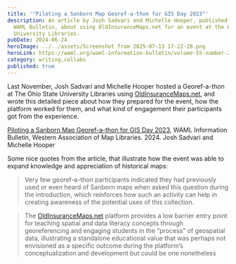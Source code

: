 ```yaml
---
title: '"Piloting a Sanborn Map Georef-a-thon for GIS Day 2023"'
description: An article by Josh Sadvari and Michelle Hooper, published in the
  WAML Bulletin, about using OldInsuranceMaps.net for an event at the Ohio State
  University Libraries.
pubDate: 2024-06-24
heroImage: ../../assets/Screenshot from 2025-07-13 17-22-28.png
heroLink: https://waml.org/waml-information-bulletin/volume-55-number-2/piloting-a-sanborn-map-georef-a-thon/
category: writing,collabs
published: true
---
```

Last November, Josh Sadvari and Michelle Hooper hosted a Georef-a-thon at The Ohio State University Libraries using [OldInsuranceMaps.net](http://OldInsuranceMaps.net), and wrote this detailed piece about how they prepared for the event, how the platform worked for them, and what kind of engagement their participants got from the experience.

[Piloting a Sanborn Map Georef-a-thon for GIS Day 2023](https://waml.org/waml-information-bulletin/volume-55-number-2/piloting-a-sanborn-map-georef-a-thon/), WAML Information Bulletin, Western Association of Map Libraries. 2024. Josh Sadvari and Michelle Hooper

Some nice quotes from the article, that illustrate how the event was able to expand knowledge and appreciation of historical maps:

> Very few georef-a-thon participants indicated they had previously used or even heard of Sanborn maps when asked this question during the introduction, which reinforces how such an activity can help in creating awareness of the potential uses of this collection.

> The [OldInsuranceMaps.net](http://OldInsuranceMaps.net) platform provides a low barrier entry point for teaching spatial and data literacy concepts through georeferencing and engaging students in the “process” of geospatial data, illustrating a standalone educational value that was perhaps not envisioned as a specific outcome during the platform’s conceptualization and development but could be one nonetheless